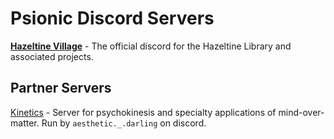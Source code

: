# Psionic Discord Servers

[**Hazeltine Village**](https://discord.com/invite/NpGH4T9Jd7) - The official discord for the Hazeltine Library and associated projects. 

## Partner Servers

[Kinetics](https://discord.gg/nhUM8Uauqn) - Server for psychokinesis and specialty applications of mind-over-matter. Run by `aesthetic._.darling` on discord.


